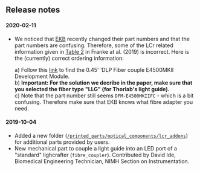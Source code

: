 ## Release notes

#### 2020-02-11
- We noticed that [EKB](https://www.ekbtechnologies.com/) recently changed their part numbers and that the part numbers are confusing. Therefore, some of the LCr related information given in [Table 2](https://elifesciences.org/articles/48779#table2) in Franke at al. (2019) is incorrect. Here is the (currently) correct ordering information:

    a) Follow this [link](https://www.ekbtechnologies.com/e-store/dlp-lightcrafter-e4500-mkii-fiber-couple?c=5cb86ca038d9a) to        find the 0.45' ‘DLP Fiber couple E4500MKII Development Module.  
    b) **Important: For the solution we decribe in the paper, make sure that you selected the fiber type "LLG" (for Thorlab's light guide).**  
    c) Note that the part number still seems `DPM-E4500MKIIFC` - which is a bit confusing. Therefore make sure that EKB knows what fibre adapter you need.

#### 2019-10-04
- Added a new folder ([`/printed_parts/optical_components/lcr_addons`](https://github.com/eulerlab/open-visual-stimulator/tree/master/printed_parts/optical_components/lcr_addons)) for additional parts provided by users.
- New mechanical part to couple a light guide into an LED port of a "standard" lighcrafter (`fibre_coupler`). Contributed by David Ide, Biomedical Engineering Technician, NIMH Section on Instrumentation. 

